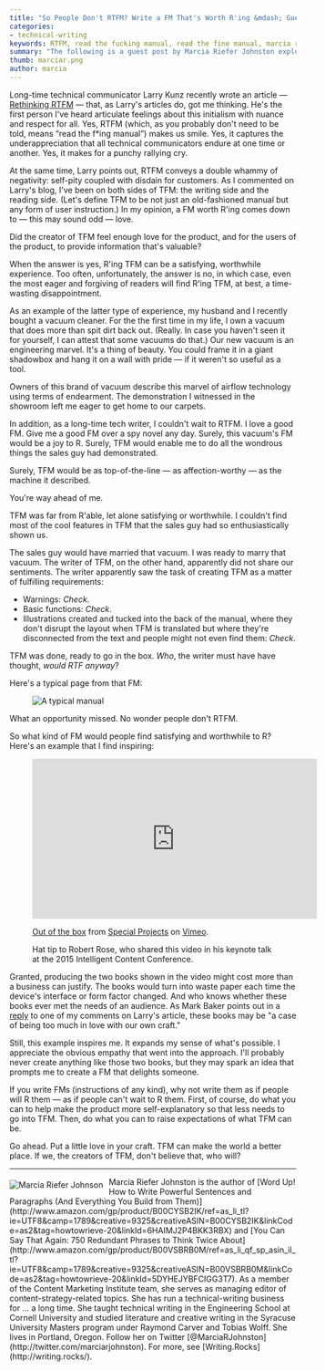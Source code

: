 ```yaml
---
title: "So People Don't RTFM? Write a FM That's Worth R'ing &mdash; Guest post by Marcia Riefer Johnston"
categories:
- technical-writing
keywords: RTFM, read the fucking manual, read the fine manual, marcia riefer johnston, larry kunz
summary: "The following is a guest post by Marcia Riefer Johnston exploring an alternative view towards the RTFM argument. In this post, Marcia argues that it's the writer's care and interest in the product and users that leads to producing help content worth reading versus content that is mechanical, dry, and lifeless."
thumb: marciar.png
author: marcia
---
```


Long-time technical communicator Larry Kunz recently wrote an article &mdash; [Rethinking RTFM](https://larrykunz.wordpress.com/2016/02/22/rethinking-rtfm/) &mdash; that, as Larry's articles do, got me thinking. He's the first person I've heard articulate feelings about this initialism with nuance and respect for all. Yes, RTFM (which, as you probably don't need to be told,  means “read the f*ing manual”) makes us smile. Yes, it captures the underappreciation that all technical communicators endure at one time or another. Yes, it makes for a punchy rallying cry.

At the same time, Larry points out, RTFM conveys a double whammy of negativity: self-pity coupled with disdain for customers. As I commented on Larry's blog, I've been on both sides of TFM: the writing side and the reading side. (Let's define TFM to be not just an old-fashioned manual but any form of user instruction.) In my opinion, a FM worth R'ing comes down to &mdash; this may sound odd &mdash; love.

Did the creator of TFM feel enough love for the product, and for the users of the product, to provide information that's valuable?

When the answer is yes, R'ing TFM can be a satisfying, worthwhile experience. Too often, unfortunately, the answer is no, in which case, even the most eager and forgiving of readers will find R'ing TFM, at best, a time-wasting disappointment.

As an example of the latter type of experience, my husband and I recently bought a vacuum cleaner. For the the first time in my life, I own a vacuum that does more than spit dirt back out. (Really. In case you haven't seen it for yourself, I can attest that some vacuums do that.) Our new vacuum is an engineering marvel. It's a thing of beauty. You could frame it in a giant shadowbox and hang it on a wall with pride &mdash; if it weren't so useful as a tool.

Owners of this brand of vacuum describe this marvel of airflow technology using terms of endearment. The demonstration I witnessed in the showroom left me eager to get home to our carpets.

In addition, as a long-time tech writer, I couldn't wait to RTFM. I love a good FM. Give me a good FM over a spy novel any day. Surely, this vacuum's FM would be a joy to R. Surely, TFM would enable me to do all the wondrous things the sales guy had demonstrated.

Surely, TFM would be as top-of-the-line &mdash; as affection-worthy &mdash; as the machine it described.

You're way ahead of me.

TFM was far from R'able, let alone satisfying or worthwhile. I couldn't find most of the cool features in TFM that the sales guy had so enthusiastically shown us.

The sales guy would have married that vacuum. I was ready to marry that vacuum. The writer of TFM, on the other hand, apparently did not share our sentiments. The writer apparently saw the task of creating TFM as a matter of fulfilling requirements:

* Warnings: *Check*.
* Basic functions: *Check*.  
* Illustrations created and tucked into the back of the manual, where they don't disrupt the layout when TFM is translated but where they're disconnected from the text and people might not even find them: *Check*.

TFM was done, ready to go in the box. *Who*, the writer must have have thought, *would RTF anyway*?

Here's a typical page from that FM:

<figure><img src="{{ "https://s3-us-west-1.amazonaws.com/idratherbewritingmedia.com/images/typicalpage.png" | prepend: site.baseurl }}" alt="A typical manual" /></figure>

What an opportunity missed. No wonder people don't RTFM.

So what kind of FM would people find satisfying and worthwhile to R? Here's an example that I find inspiring:

<figure><iframe src="https://player.vimeo.com/video/26489936?title=0&byline=0&portrait=0" width="500" height="281" frameborder="0" webkitallowfullscreen mozallowfullscreen allowfullscreen></iframe>
<p><a href="https://vimeo.com/26489936">Out of the box</a> from <a href="https://vimeo.com/specialp">Special Projects</a> on <a href="https://vimeo.com">Vimeo</a>.</p><figcaption>Hat tip to Robert Rose, who shared this video in his keynote talk at the 2015 Intelligent Content Conference.</figcaption></figure>

Granted, producing the two books shown in the video might cost more than a business can justify. The books would turn into waste paper each time the device's interface or form factor changed. And who knows whether these books ever met the needs of an audience. As Mark Baker points out in a [reply](https://larrykunz.wordpress.com/2016/02/22/rethinking-rtfm/) to one of my comments on Larry's article, these books may be "a case of being too much in love with our own craft."

Still, this example inspires me. It expands my sense of what's possible. I appreciate the obvious empathy that went into the approach. I'll probably never create anything like those two books, but they may spark an idea that prompts me to create a FM that delights someone.

If you write FMs (instructions of any kind), why not write them as if people will R them &mdash; as if people can't wait to R them. First, of course, do what you can to help make the product more self-explanatory so that less needs to go into TFM. Then, do what you can to raise expectations of what TFM can be.

Go ahead. Put a little love in your craft. TFM can make the world a better place. If we, the creators of TFM, don't believe that, who will?

<hr />
<img src="{{ "https://s3-us-west-1.amazonaws.com/idratherbewritingmedia.com/images/marciar.png" | prepend: site.baseurl }}" alt="Marcia Riefer Johnson" style="float: left; padding-right:10px; padding-top:0px; margin-top:5px;" />Marcia Riefer Johnston is the author of [Word Up! How to Write Powerful Sentences and Paragraphs (And Everything You Build from Them)](http://www.amazon.com/gp/product/B00CYSB2IK/ref=as_li_tl?ie=UTF8&camp=1789&creative=9325&creativeASIN=B00CYSB2IK&linkCode=as2&tag=howtowrieve-20&linkId=6HAIMJ2P4BKK3RBX) and [You Can Say That Again: 750 Redundant Phrases to Think Twice About](http://www.amazon.com/gp/product/B00VSBRB0M/ref=as_li_qf_sp_asin_il_tl?ie=UTF8&camp=1789&creative=9325&creativeASIN=B00VSBRB0M&linkCode=as2&tag=howtowrieve-20&linkId=5DYHEJYBFCIGG3T7). As a member of the Content Marketing Institute team, she serves as managing editor of content-strategy-related topics. She has run a technical-writing business for … a long time. She taught technical writing in the Engineering School at Cornell University and studied literature and creative writing in the Syracuse University Masters program under Raymond Carver and Tobias Wolff. She lives in Portland, Oregon. Follow her on Twitter [@MarciaRJohnston](http://twitter.com/marciarjohnston). For more, see [Writing.Rocks](http://writing.rocks/).
